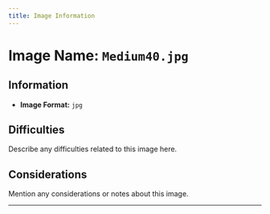 ```yaml
---
title: Image Information
---
```


# Image Name: `Medium40.jpg`

## Information

- **Image Format:** `jpg`

## Difficulties

Describe any difficulties related to this image here.

## Considerations

Mention any considerations or notes about this image.

---
